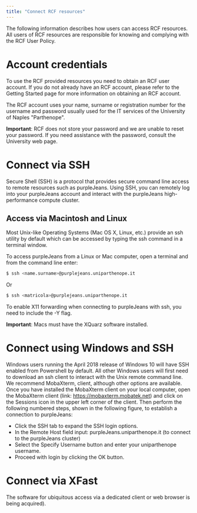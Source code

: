 ```yaml
---
title: "Connect RCF resources"
---
```

The following information describes how users can access RCF resources. All users of RCF resources are responsible for knowing and complying with the RCF User Policy.

# Account credentials
To use the RCF provided resources you need to obtain an RCF user account. If you do not already have an RCF account, please refer to the Getting Started page for more information on obtaining an RCF account.

The RCF account uses your name, surname or registration number for the username and password usually used for the IT services of the University of Naples "Parthenope".

**Important**: RCF does not store your password and we are unable to reset your password. If you need assistance with the password, consult the University web page.

# Connect via SSH
Secure Shell (SSH) is a protocol that provides secure command line access to remote resources such as purpleJeans. Using SSH, you can remotely log into your purpleJeans account and interact with the purpleJeans high-performance compute cluster.

## Access via Macintosh and Linux
Most Unix-like Operating Systems (Mac OS X, Linux, etc.) provide an ssh utility by default which can be accessed by typing the ssh command in a terminal window.

To access purpleJeans from a Linux or Mac computer, open a terminal and from the command line enter:

```sh
$ ssh <name.surname>@purplejeans.uniparthenope.it
```

Or

```sh
$ ssh <matricola>@purplejeans.uniparthenope.it
```

To enable X11 forwarding when connecting to purpleJeans with ssh, you need to include the -Y flag.

**Important**: Macs must have the XQuarz software installed.

# Connect using Windows and SSH
Windows users running the April 2018 release of Windows 10 will have SSH enabled from Powershell by default. All other Windows users will first need to download an ssh client to interact with the Unix remote command line. We recommend MobaXterm, client, although other options are available. Once you have installed the MobaXterm client on your local computer, open the MobaXterm client (link: https://mobaxterm.mobatek.net) and click on the Sessions icon in the upper left corner of the client. Then perform the following numbered steps, shown in the following figure, to establish a connection to purpleJeans:

- Click the SSH tab to expand the SSH login options.
- In the Remote Host field input: purpleJeans.uniparthenope.it (to connect to the purpleJeans cluster)
- Select the Specify Username button and enter your uniparthenope username.
- Proceed with login by clicking the OK button.

# Connect via XFast
The software for ubiquitous access via a dedicated client or web browser is being acquired).
